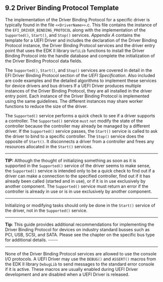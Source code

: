 <!--- @file
  9.2 Driver Binding Protocol Template

  Copyright (c) 2012-2018, Intel Corporation. All rights reserved.<BR>

  Redistribution and use in source (original document form) and 'compiled'
  forms (converted to PDF, epub, HTML and other formats) with or without
  modification, are permitted provided that the following conditions are met:

  1) Redistributions of source code (original document form) must retain the
     above copyright notice, this list of conditions and the following
     disclaimer as the first lines of this file unmodified.

  2) Redistributions in compiled form (transformed to other DTDs, converted to
     PDF, epub, HTML and other formats) must reproduce the above copyright
     notice, this list of conditions and the following disclaimer in the
     documentation and/or other materials provided with the distribution.

  THIS DOCUMENTATION IS PROVIDED BY TIANOCORE PROJECT "AS IS" AND ANY EXPRESS OR
  IMPLIED WARRANTIES, INCLUDING, BUT NOT LIMITED TO, THE IMPLIED WARRANTIES OF
  MERCHANTABILITY AND FITNESS FOR A PARTICULAR PURPOSE ARE DISCLAIMED. IN NO
  EVENT SHALL TIANOCORE PROJECT  BE LIABLE FOR ANY DIRECT, INDIRECT, INCIDENTAL,
  SPECIAL, EXEMPLARY, OR CONSEQUENTIAL DAMAGES (INCLUDING, BUT NOT LIMITED TO,
  PROCUREMENT OF SUBSTITUTE GOODS OR SERVICES; LOSS OF USE, DATA, OR PROFITS;
  OR BUSINESS INTERRUPTION) HOWEVER CAUSED AND ON ANY THEORY OF LIABILITY,
  WHETHER IN CONTRACT, STRICT LIABILITY, OR TORT (INCLUDING NEGLIGENCE OR
  OTHERWISE) ARISING IN ANY WAY OUT OF THE USE OF THIS DOCUMENTATION, EVEN IF
  ADVISED OF THE POSSIBILITY OF SUCH DAMAGE.

-->

## 9.2 Driver Binding Protocol Template

The implementation of the Driver Binding Protocol for a specific driver is
typically found in the file `<<DriverName>>`.c. This file contains the instance
of the `EFI_DRIVER_BINDING_PROTOCOL` along with the implementation of the
`Supported()`, `Start()`, and `Stop()` services. _Appendix A_ contains the
template for a UEFI Driver and includes the declaration of the Driver Binding
Protocol instance, the Driver Binding Protocol services and the driver entry
point that uses the EDK II library `UefiLib` functions to install the Driver
Binding Protocol into the handle database and complete the initialization of
the Driver Binding Protocol data fields.

The `Supported()`, `Start()`, and `Stop()` services are covered in detail in
the EFI Driver Binding Protocol section of the _UEFI Specification_. Also included are code
examples and the detailed algorithms to implement these services for device
drivers and bus drivers If a UEFI Driver produces multiple instances of the
Driver Binding Protocol, they are all installed in the driver entry point.
Each instance of the Driver Binding Protocol is implemented using the same guidelines.
The different instances may share worker functions to reduce the size of the driver.

The `Supported()` service performs a quick check to see if a driver supports a
controller. The `Supported()` service `must` `not` modify the state of the
controller because the controller may already be managed by a different driver.
If the `Supported()` service passes, the `Start()` service is called to ask the
driver to bind to a specific controller. The `Stop()` service does the opposite
of `Start()`. It disconnects a driver from a controller and frees any resources
allocated in the `Start()` services.

**********
**TIP:**  Although the thought of initializing something as soon as it is supported in the `Supported()` service of the driver seems to make sense, the `Supported()` service is intended only to be a quick check to find out if a driver can make a connection to the specified controller, find out if it has already been called (started and in use), or if it is in use exclusively by another component. The `Supported()` service must return an error if the controller is already in use or is in use exclusively by another component.
**********

Initializing or modifying tasks should only be done in the `Start()` service of the driver, not in the `Supported()` service.

**********
**Tip**: This guide provides additional recommendations for implementing the  Driver Binding Protocol for devices on industry standard busses such as PCI, USB, SCSI, and SATA. Please see the chapter on the specific bus type for additional details.                                                                                      -----
**********

None of the Driver Binding Protocol services are allowed to use the console I/O
protocols. A UEFI Driver may use the `DEBUG()` and `ASSERT()` macros from the
EDK II library `DebugLib` to send messages to the standard error console if it
is active. These macros are usually enabled during UEFI Driver development and
are disabled when a UEFI Driver is released.
